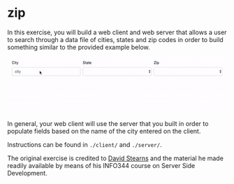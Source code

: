 # zip
In this exercise, you will build a web client and web server that allows a user to search through a
data file of cities, states and zip codes in order to build something similar to the provided example 
below. 

![zip web client in action](./img/zipclient.gif)

In general, your web client will use the server that you built in order to populate fields based on the name of the city
entered on the client. 

Instructions can be found in `./client/` and `./server/`.

The original exercise is credited to [David Stearns](https://github.com/drstearns) and the material he made readily 
available by means of his INFO344 course on Server Side Development.


